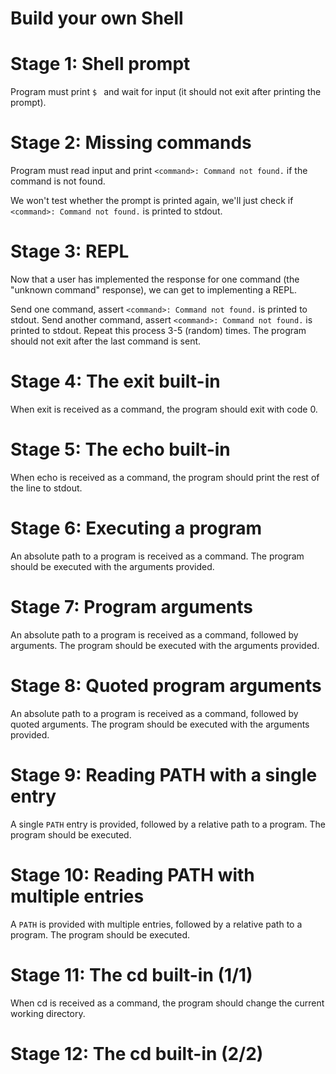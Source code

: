 # Build your own Shell

# Stage 1: Shell prompt

Program must print `$ ` and wait for input (it should not exit after printing the prompt).

# Stage 2: Missing commands

Program must read input and print `<command>: Command not found.` if the command is not found.

We won't test whether the prompt is printed again, we'll just check if `<command>: Command not found.` is printed to stdout.

# Stage 3: REPL

Now that a user has implemented the response for one command (the "unknown command" response), we
can get to implementing a REPL.

Send one command, assert `<command>: Command not found.` is printed to stdout. Send another command, assert `<command>: Command not found.` is printed to stdout. Repeat this process 3-5 (random) times. The program should not exit after the last command is sent.

# Stage 4: The exit built-in

When exit is received as a command, the program should exit with code 0.

# Stage 5: The echo built-in

When echo is received as a command, the program should print the rest of the line to stdout.

# Stage 6: Executing a program

An absolute path to a program is received as a command. The program should be executed with the arguments provided.

# Stage 7: Program arguments

An absolute path to a program is received as a command, followed by arguments. The program should be executed with the arguments provided.

# Stage 8: Quoted program arguments

An absolute path to a program is received as a command, followed by quoted arguments. The program should be executed with the arguments provided.

# Stage 9: Reading PATH with a single entry

A single `PATH` entry is provided, followed by a relative path to a program. The program should be executed.

# Stage 10: Reading PATH with multiple entries

A `PATH` is provided with multiple entries, followed by a relative path to a program. The program should be executed.

# Stage 11: The cd built-in (1/1)

When cd is received as a command, the program should change the current working directory.

# Stage 12: The cd built-in (2/2)
